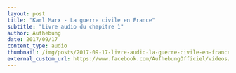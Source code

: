 ```yaml
---
layout: post
title: "Karl Marx - La guerre civile en France"
subtitle: "Livre audio du chapitre 1"
author: Aufhebung
date: 2017/09/17
content_type: audio
thumbnail: /img/posts/2017-09-17-livre-audio-la-guerre-civile-en-france-chapitre-1/thumbnail.jpg
external_custom_url: https://www.facebook.com/AufhebungOfficiel/videos/2096953090330300/
---
```

